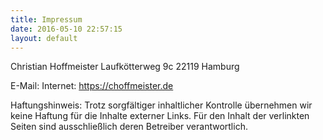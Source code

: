 ```yaml
---
title: Impressum
date: 2016-05-10 22:57:15
layout: default
---
```


Christian Hoffmeister
Laufkötterweg 9c
22119 Hamburg

E-Mail: <a href="#" id="choffmeister-mail"></a>
Internet: https://choffmeister.de

Haftungshinweis: Trotz sorgfältiger inhaltlicher Kontrolle übernehmen wir keine Haftung für die Inhalte externer Links. Für den Inhalt der verlinkten Seiten sind ausschließlich deren Betreiber verantwortlich.

<script>
  var link = document.querySelector('#choffmeister-mail');
  var mail = atob('ZWQucmV0c2llbWZmb2hjQGxpYW0=').split('').reverse().join('');

  link.text = mail;
  link.href = 'mailto:' + mail;
</script>
